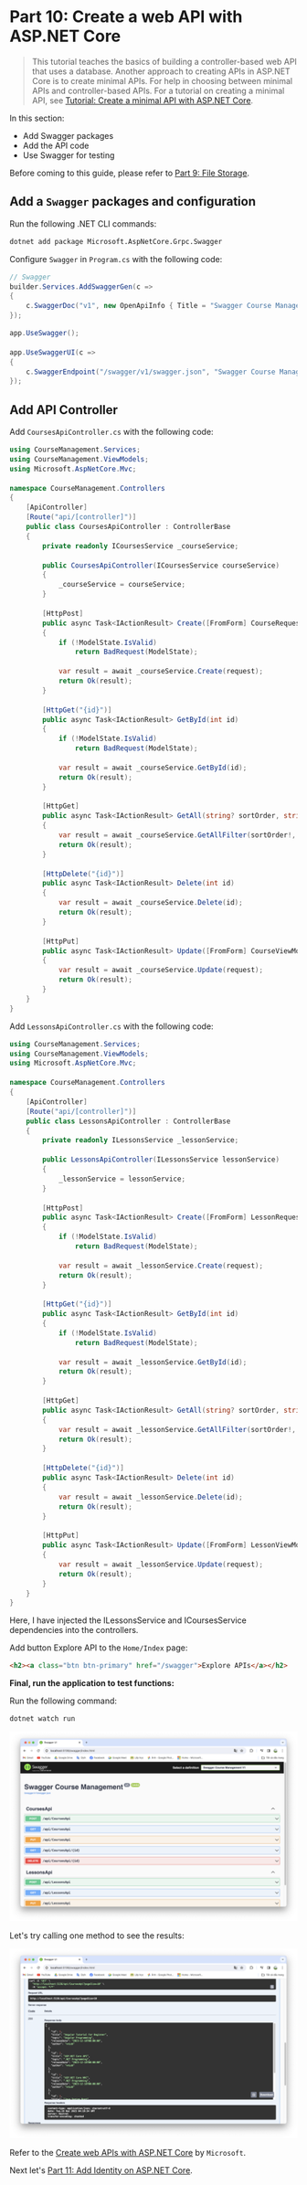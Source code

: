 # Part 10: Create a web API with ASP.NET Core

>This tutorial teaches the basics of building a controller-based web API that uses a database. Another approach to creating APIs in ASP.NET Core is to create minimal APIs. For help in choosing between minimal APIs and controller-based APIs. For a tutorial on creating a minimal API, see [Tutorial: Create a minimal API with ASP.NET Core](https://learn.microsoft.com/en-us/aspnet/core/tutorials/min-web-api).

In this section:

- Add Swagger packages
- Add the API code
- Use Swagger for testing

Before coming to this guide, please refer to [Part 9: File Storage](https://github.com/NguyenPhuDuc307/file-storage).

## Add a `Swagger` packages and configuration

Run the following .NET CLI commands:

```bash
dotnet add package Microsoft.AspNetCore.Grpc.Swagger
```

Configure `Swagger` in `Program.cs` with the following code:

```c#
// Swagger
builder.Services.AddSwaggerGen(c =>
{
    c.SwaggerDoc("v1", new OpenApiInfo { Title = "Swagger Course Management", Version = "v1" });
});

```

```c#
app.UseSwagger();

app.UseSwaggerUI(c =>
{
    c.SwaggerEndpoint("/swagger/v1/swagger.json", "Swagger Course Management V1");
});

```

## Add API Controller

Add `CoursesApiController.cs` with the following code:

```c#
using CourseManagement.Services;
using CourseManagement.ViewModels;
using Microsoft.AspNetCore.Mvc;

namespace CourseManagement.Controllers
{
    [ApiController]
    [Route("api/[controller]")]
    public class CoursesApiController : ControllerBase
    {
        private readonly ICoursesService _courseService;

        public CoursesApiController(ICoursesService courseService)
        {
            _courseService = courseService;
        }

        [HttpPost]
        public async Task<IActionResult> Create([FromForm] CourseRequest request)
        {
            if (!ModelState.IsValid)
                return BadRequest(ModelState);

            var result = await _courseService.Create(request);
            return Ok(result);
        }

        [HttpGet("{id}")]
        public async Task<IActionResult> GetById(int id)
        {
            if (!ModelState.IsValid)
                return BadRequest(ModelState);

            var result = await _courseService.GetById(id);
            return Ok(result);
        }

        [HttpGet]
        public async Task<IActionResult> GetAll(string? sortOrder, string? currentFilter, string? searchString, int? pageNumber, int pageSize = 10)
        {
            var result = await _courseService.GetAllFilter(sortOrder!, currentFilter!, searchString!, pageNumber, pageSize);
            return Ok(result);
        }

        [HttpDelete("{id}")]
        public async Task<IActionResult> Delete(int id)
        {
            var result = await _courseService.Delete(id);
            return Ok(result);
        }

        [HttpPut]
        public async Task<IActionResult> Update([FromForm] CourseViewModel request)
        {
            var result = await _courseService.Update(request);
            return Ok(result);
        }
    }
}
```

Add `LessonsApiController.cs` with the following code:

```c#
using CourseManagement.Services;
using CourseManagement.ViewModels;
using Microsoft.AspNetCore.Mvc;

namespace CourseManagement.Controllers
{
    [ApiController]
    [Route("api/[controller]")]
    public class LessonsApiController : ControllerBase
    {
        private readonly ILessonsService _lessonService;

        public LessonsApiController(ILessonsService lessonService)
        {
            _lessonService = lessonService;
        }

        [HttpPost]
        public async Task<IActionResult> Create([FromForm] LessonRequest request)
        {
            if (!ModelState.IsValid)
                return BadRequest(ModelState);

            var result = await _lessonService.Create(request);
            return Ok(result);
        }

        [HttpGet("{id}")]
        public async Task<IActionResult> GetById(int id)
        {
            if (!ModelState.IsValid)
                return BadRequest(ModelState);

            var result = await _lessonService.GetById(id);
            return Ok(result);
        }

        [HttpGet]
        public async Task<IActionResult> GetAll(string? sortOrder, string? currentFilter, string? searchString, int? courseId, int? pageNumber, int pageSize = 10)
        {
            var result = await _lessonService.GetAllFilter(sortOrder!, currentFilter!, searchString!, courseId, pageNumber, pageSize);
            return Ok(result);
        }

        [HttpDelete("{id}")]
        public async Task<IActionResult> Delete(int id)
        {
            var result = await _lessonService.Delete(id);
            return Ok(result);
        }

        [HttpPut]
        public async Task<IActionResult> Update([FromForm] LessonViewModel request)
        {
            var result = await _lessonService.Update(request);
            return Ok(result);
        }
    }
}
```

Here, I have injected the ILessonsService and ICoursesService dependencies into the controllers.

Add button Explore API to the `Home/Index` page:

```html
<h2><a class="btn btn-primary" href="/swagger">Explore APIs</a></h2>
```

**Final, run the application to test functions:**

Run the following command:

```bash
dotnet watch run
```

![Index](resources/index.png)

Let's try calling one method to see the results:

![View Image](resources/getAll.png)

Refer to the [Create web APIs with ASP.NET Core](https://learn.microsoft.com/en-us/aspnet/core/web-api/) by `Microsoft`.

Next let's [Part 11: Add Identity on ASP.NET Core](https://github.com/NguyenPhuDuc307/add-identity).
